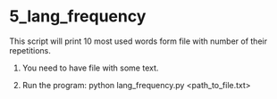 # 5_lang_frequency

This script will print 10 most used words form file with number of their repetitions.

1. You need to have file with some text.

2. Run the program:
    python lang_frequency.py \<path_to_file.txt\>